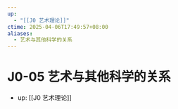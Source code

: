 ```yaml
---
up:
  - "[[J0 艺术理论]]"
ctime: 2025-04-06T17:49:57+08:00
aliases:
  - 艺术与其他科学的关系
---
```


# J0-05 艺术与其他科学的关系

- up: [[J0 艺术理论]]
